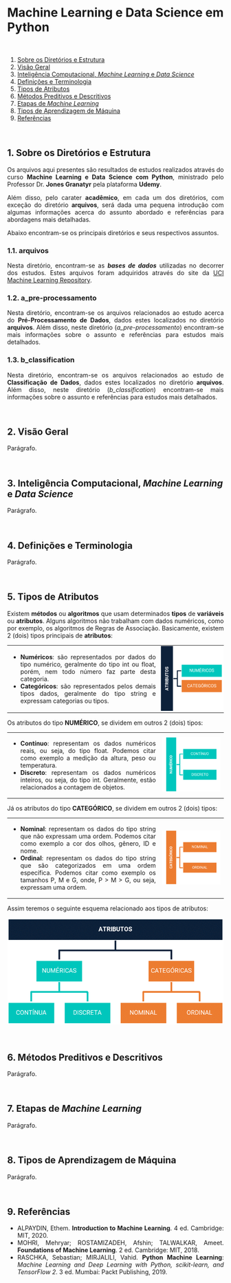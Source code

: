 <h1>Machine Learning e Data Science em Python</h1>

<br />
<ol>
  <li><a href="#sobre">Sobre os Diretórios e Estrutura</a></li>
  <li><a href="#visao-geral">Visão Geral</a></li>
  <li><a href="#ic-ml-ds">Inteligência Computacional, <em>Machine Learning</em> e <em>Data Science</em></a></li>
  <li><a href="#definicoes">Definições e Terminologia</a></li>
  <li><a href="#tipos-atributos">Tipos de Atributos</a></li>
  <li><a href="#preditivo-descritivo">Métodos Preditivos e Descritivos</a></li>
  <li><a href="#etapas-ml">Etapas de <em>Machine Learning</em></a></li>
  <li><a href="#tipos-ml">Tipos de Aprendizagem de Máquina</a></li>
  <li><a href="#referencias">Referências</a></li>
</ol>

<br />
<h2 name="sobre">1. Sobre os Diretórios e Estrutura</h2>
<p align="justify">Os arquivos aqui presentes são resultados de estudos realizados através do curso <strong>Machine Learning e Data Science com Python</strong>, ministrado pelo Professor Dr. <strong>Jones Granatyr</strong> pela plataforma <strong>Udemy</strong>.</p>
<p align="justify">Além disso, pelo carater <strong>acadêmico</strong>, em cada um dos diretórios, com exceção do diretório <strong>arquivos</strong>, será dada uma pequena introdução com algumas informações acerca do assunto abordado e referências para abordagens mais detalhadas.</p>
<p align="justify">Abaixo encontram-se os principais diretórios e seus respectivos assuntos.</p>

<h3>1.1. arquivos</h3>
<p align="justify">Nesta diretório, encontram-se as <strong><em>bases de dados</em></strong> utilizadas no decorrer dos estudos. Estes arquivos foram adquiridos através do site da <a href="https://archive.ics.uci.edu/ml/index.php">UCI Machine Learning Repository</a>.</p>

<h3>1.2. a_pre-processamento</h3>
<p align="justify">Nesta diretório, encontram-se os arquivos relacionados ao estudo acerca do <strong>Pré-Processamento de Dados</strong>, dados estes localizados no diretório <strong>arquivos</strong>. Além disso, neste diretório (<em>a_pre-processamento</em>) encontram-se mais informações sobre o assunto e referências para estudos mais detalhados.</p>

<h3>1.3. b_classification</h3>
<p align="justify">Nesta diretório, encontram-se os arquivos relacionados ao estudo de <strong>Classificação de Dados</strong>, dados estes localizados no diretório <strong>arquivos</strong>. Além disso, neste diretório (<em>b_classification</em>) encontram-se mais informações sobre o assunto e referências para estudos mais detalhados.</p>

<br />
<h2 name="visao-geral">2. Visão Geral</h2>
<p align="justify">Parágrafo.</p>

<br />
<h2 name="ic-ml-ds">3. Inteligência Computacional, <em>Machine Learning</em> e <em>Data Science</em></h2>
<p align="justify">Parágrafo.</p>

<br />
<h2 name="definicoes">4. Definições e Terminologia</h2>
<p align="justify">Parágrafo.</p>

<br />
<h2 name="tipos-atributos">5. Tipos de Atributos</h2>
<p align="justify">Existem <strong>métodos</strong> ou <strong>algoritmos</strong> que usam determinados <strong>tipos</strong> de <strong>variáveis</strong> ou <strong>atributos</strong>. Alguns algoritmos não trabalham com dados numéricos, como por exemplo, os algoritmos de Regras de Associação. Basicamente, existem 2 (dois) tipos principais de <strong>atributos</strong>:</p>




<table border="0">
	<tr>
		<td width="70%">
			<ul>
	<li align="justify"><strong>Numéricos</strong>: são representados por dados do tipo numérico, geralmente do tipo int ou float, porém, nem todo número faz parte desta categoria.</li>
	<li align="justify"><strong>Categóricos</strong>: são representados pelos demais tipos dados, geralmente do tipo string e expressam categorias ou tipos.</li>
</ul>
		</td>
		<td style="padding: 0 !important;"><img src="img/atributos.png" alt="Atributo Numérico e Atributo Categórico" width="100%" /></td>
	</tr>
</table>





<p align="justify">Os atributos do tipo <strong>NUMÉRICO</strong>, se dividem em outros 2 (dois) tipos:</p>

<table border="0">
	<tr>
		<td width="70%">
			<ul>
				<li align="justify"><strong>Contínuo</strong>: representam os dados numéricos reais, ou seja, do tipo float. Podemos citar como exemplo a medição da altura, peso ou temperatura.</li>
				<li align="justify"><strong>Discreto</strong>: representam os dados numéricos inteiros, ou seja, do tipo int. Geralmente, estão relacionados a contagem de objetos.</li>
			</ul>
		</td>
		<td><img src="img/atributo-numerico.png" alt="Atributo Numérico" width="100%" /></td>
	</tr>
</table>







<p align="justify">Já os atributos do tipo <strong>CATEGÓRICO</strong>, se dividem em outros 2 (dois) tipos:</p>
<table border="0">
	<tr>
		<td width="70%">
<ul>
	<li align="justify"><strong>Nominal</strong>: representam os dados do tipo string que não expressam uma ordem. Podemos citar como exemplo a cor dos olhos, gênero, ID e nome.</li>
	<li align="justify"><strong>Ordinal</strong>: representam os dados do tipo string que são categorizados em uma ordem específica. Podemos citar como exemplo os tamanhos P, M e G, onde, P > M > G, ou seja, expressam uma ordem.</li>
</ul>
		</td>
		<td><img src="img/atributo-categorico.png" alt="Atributo Categórico" width="100%" /></td>
	</tr>
</table>







<p align="justify">Assim teremos o seguinte esquema relacionado aos tipos de atributos:</p>

<p align="center"><img src="img/atributos-todos.png" alt="Atributos" /></p>

<br />
<h2 name="preditivo-descritivo">6. Métodos Preditivos e Descritivos</h2>
<p align="justify">Parágrafo.</p>

<br />
<h2 name="etapas-ml">7. Etapas de <em>Machine Learning</em></h2>
<p align="justify">Parágrafo.</p>

<br />
<h2 name="tipos-ml">8. Tipos de Aprendizagem de Máquina</em></h2>
<p align="justify">Parágrafo.</p>

<br />
<h2 name="referencias">9. Referências</h2>
<ul>
  <li align="justify">ALPAYDIN, Ethem. <strong>Introduction to Machine Learning</strong>. 4 ed. Cambridge: MIT, 2020.</li>
  <li align="justify">MOHRI, Mehryar; ROSTAMIZADEH, Afshin; TALWALKAR, Ameet. <strong>Foundations of Machine Learning</strong>. 2 ed. Cambridge: MIT, 2018.</li>
  <li align="justify">RASCHKA, Sebastian; MIRJALILI, Vahid. <strong>Python Machine Learning</strong>: <em>Machine Learning and Deep Learning with Python, scikit-learn, and TensorFlow 2</em>. 3 ed. Mumbai: Packt Publishing, 2019.</li>
</ul>
